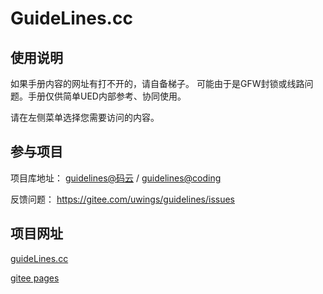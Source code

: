 # GuideLines.cc

## 使用说明  

如果手册内容的网址有打不开的，请自备梯子。 可能由于是GFW封锁或线路问题。手册仅供简单UED内部参考、协同使用。

请在左侧菜单选择您需要访问的内容。

## 参与项目

项目库地址： [guidelines@码云](https://gitee.com/uwings/guidelines) / [guidelines@coding](https://coding.net/u/uwings/p/guidelines)

反馈问题： <https://gitee.com/uwings/guidelines/issues>

## 项目网址

[guideLines.cc](https://guidelines.cc)

[gitee pages](https://uwings.gitee.io/guidelines/)
